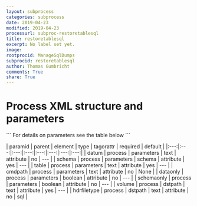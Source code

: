 ```yaml
---
layout: subprocess
categories: subprocess
date: 2019-04-23
modified: 2019-04-23
processurl: subproc-restoretablesql
title: restoretablesql
excerpt: No label set yet.
image: 
rootprocid: ManageSqlDumps
subprocid: restoretablesql
author: Thomas Gumbricht
comments: True
share: True
---
```


<h1 class='foot-description'>Process XML structure and parameters</h1>
```
For details on parameters see the table below
<?xml version="1.0" ?>
<process>
  <!--Generated from python-->
  <userproj plotid="yourplotid" projectid="yourprojectid" siteid="yoursiteid" system="systemid" tractid="yourtractid" userid="youruserid"/>
  <period endday="DD" endmonth="MM" endyear="YYYY" seasonendday="DD" seasonendmonth="MM" seasonstartday="DD" seasonstartmonth="MM" startday="DD" startmonth="MM" startyear="YYYY" timestep="timestep"/>
  <parameters cmdpath="txtstring" dataonly="True/False" datum="txtstring" schema="db schema" schemaonly="True/False" table="txtstring"/>
  <dstpath hdrfiletype="txtstring" volume="txtstring"/>
</process>
```

| paramid | parent | element | type | tagorattr | required | default |
|:---:|:---:|:---:|:---:|:---:|:---:|:---:|:---:|
| datum | process | parameters | text | attribute | no | --- |
| schema | process | parameters | schema | attribute | yes | --- |
| table | process | parameters | text | attribute | yes | --- |
| cmdpath | process | parameters | text | attribute | no | None |
| dataonly | process | parameters | boolean | attribute | no | --- |
| schemaonly | process | parameters | boolean | attribute | no | --- |
| volume | process | dstpath | text | attribute | yes | --- |
| hdrfiletype | process | dstpath | text | attribute | no | sql |
